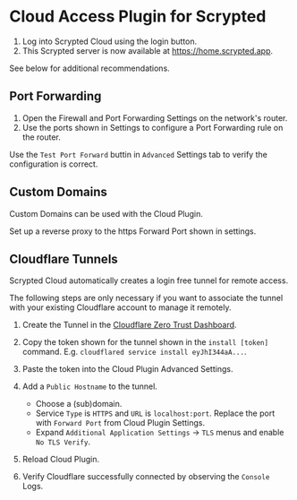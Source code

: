 # Cloud Access Plugin for Scrypted

1. Log into Scrypted Cloud using the login button.
2. This Scrypted server is now available at https://home.scrypted.app.

See below for additional recommendations.

## Port Forwarding

1. Open the Firewall and Port Forwarding Settings on the network's router.
2. Use the ports shown in Settings to configure a Port Forwarding rule on the router.

Use the `Test Port Forward` buttin in `Advanced` Settings tab to verify the configuration is correct.

## Custom Domains

Custom Domains can be used with the Cloud Plugin.

Set up a reverse proxy to the https Forward Port shown in settings.


## Cloudflare Tunnels

Scrypted Cloud automatically creates a login free tunnel for remote access.

The following steps are only necessary if you want to associate the tunnel with your existing Cloudflare account to manage it remotely.

1. Create the Tunnel in the [Cloudflare Zero Trust Dashboard](https://one.dash.cloudflare.com).
2. Copy the token shown for the tunnel shown in the `install [token]` command. E.g. `cloudflared service install eyJhI344aA...`.
3. Paste the token into the Cloud Plugin Advanced Settings.
4. Add a `Public Hostname` to the tunnel.
    * Choose a (sub)domain.
    * Service `Type` is `HTTPS` and `URL` is `localhost:port`. Replace the port with `Forward Port` from Cloud Plugin Settings.
    * Expand `Additional Application Settings` -> `TLS` menus and enable `No TLS Verify`.

5. Reload Cloud Plugin.
6. Verify Cloudflare successfully connected by observing the `Console` Logs.